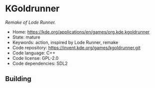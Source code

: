 # KGoldrunner

_Remake of Lode Runner._

- Home: https://kde.org/applications/en/games/org.kde.kgoldrunner
- State: mature
- Keywords: action, inspired by Lode Runner, remake
- Code repository: https://invent.kde.org/games/kgoldrunner.git
- Code language: C++
- Code license: GPL-2.0
- Code dependencies: SDL2

## Building
